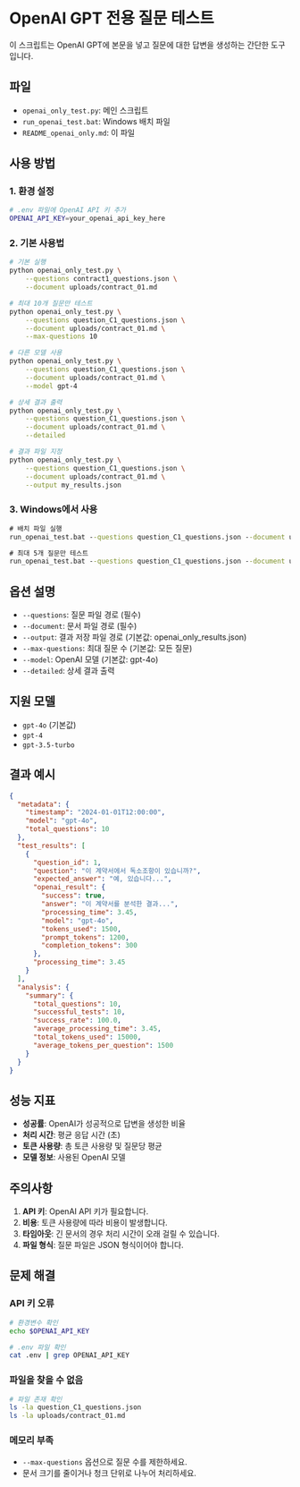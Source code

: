 # OpenAI GPT 전용 질문 테스트

이 스크립트는 OpenAI GPT에 본문을 넣고 질문에 대한 답변을 생성하는 간단한 도구입니다.

## 파일

- `openai_only_test.py`: 메인 스크립트
- `run_openai_test.bat`: Windows 배치 파일
- `README_openai_only.md`: 이 파일

## 사용 방법

### 1. 환경 설정

```bash
# .env 파일에 OpenAI API 키 추가
OPENAI_API_KEY=your_openai_api_key_here
```

### 2. 기본 사용법

```bash
# 기본 실행
python openai_only_test.py \
    --questions contract1_questions.json \
    --document uploads/contract_01.md

# 최대 10개 질문만 테스트
python openai_only_test.py \
    --questions question_C1_questions.json \
    --document uploads/contract_01.md \
    --max-questions 10

# 다른 모델 사용
python openai_only_test.py \
    --questions question_C1_questions.json \
    --document uploads/contract_01.md \
    --model gpt-4

# 상세 결과 출력
python openai_only_test.py \
    --questions question_C1_questions.json \
    --document uploads/contract_01.md \
    --detailed

# 결과 파일 지정
python openai_only_test.py \
    --questions question_C1_questions.json \
    --document uploads/contract_01.md \
    --output my_results.json
```

### 3. Windows에서 사용

```cmd
# 배치 파일 실행
run_openai_test.bat --questions question_C1_questions.json --document uploads/contract_01.md

# 최대 5개 질문만 테스트
run_openai_test.bat --questions question_C1_questions.json --document uploads/contract_01.md --max-questions 5
```

## 옵션 설명

- `--questions`: 질문 파일 경로 (필수)
- `--document`: 문서 파일 경로 (필수)
- `--output`: 결과 저장 파일 경로 (기본값: openai_only_results.json)
- `--max-questions`: 최대 질문 수 (기본값: 모든 질문)
- `--model`: OpenAI 모델 (기본값: gpt-4o)
- `--detailed`: 상세 결과 출력

## 지원 모델

- `gpt-4o` (기본값)
- `gpt-4`
- `gpt-3.5-turbo`

## 결과 예시

```json
{
  "metadata": {
    "timestamp": "2024-01-01T12:00:00",
    "model": "gpt-4o",
    "total_questions": 10
  },
  "test_results": [
    {
      "question_id": 1,
      "question": "이 계약서에서 독소조항이 있습니까?",
      "expected_answer": "예, 있습니다...",
      "openai_result": {
        "success": true,
        "answer": "이 계약서를 분석한 결과...",
        "processing_time": 3.45,
        "model": "gpt-4o",
        "tokens_used": 1500,
        "prompt_tokens": 1200,
        "completion_tokens": 300
      },
      "processing_time": 3.45
    }
  ],
  "analysis": {
    "summary": {
      "total_questions": 10,
      "successful_tests": 10,
      "success_rate": 100.0,
      "average_processing_time": 3.45,
      "total_tokens_used": 15000,
      "average_tokens_per_question": 1500
    }
  }
}
```

## 성능 지표

- **성공률**: OpenAI가 성공적으로 답변을 생성한 비율
- **처리 시간**: 평균 응답 시간 (초)
- **토큰 사용량**: 총 토큰 사용량 및 질문당 평균
- **모델 정보**: 사용된 OpenAI 모델

## 주의사항

1. **API 키**: OpenAI API 키가 필요합니다.
2. **비용**: 토큰 사용량에 따라 비용이 발생합니다.
3. **타임아웃**: 긴 문서의 경우 처리 시간이 오래 걸릴 수 있습니다.
4. **파일 형식**: 질문 파일은 JSON 형식이어야 합니다.

## 문제 해결

### API 키 오류

```bash
# 환경변수 확인
echo $OPENAI_API_KEY

# .env 파일 확인
cat .env | grep OPENAI_API_KEY
```

### 파일을 찾을 수 없음

```bash
# 파일 존재 확인
ls -la question_C1_questions.json
ls -la uploads/contract_01.md
```

### 메모리 부족

- `--max-questions` 옵션으로 질문 수를 제한하세요.
- 문서 크기를 줄이거나 청크 단위로 나누어 처리하세요.
